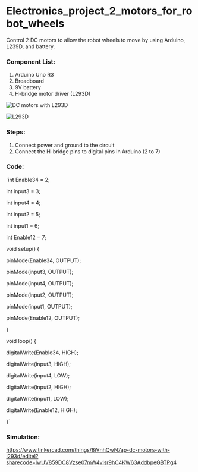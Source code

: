 # Electronics_project_2_motors_for_robot_wheels
Control 2 DC motors  to allow the robot wheels to move by using Arduino, L239D, and battery.
### **Component List:**
1. Arduino Uno R3
2. Breadboard
3. 9V battery
4. H-bridge motor driver (L293D)

![DC motors with L293D](https://user-images.githubusercontent.com/88051753/127793365-ddc2eb1f-418f-460c-9bf6-7d8887fb9a7c.png)

![L293D](https://user-images.githubusercontent.com/88051753/127793718-f21d65ba-32ab-44e1-8c07-6f148062136d.jpg)
### **Steps:**
1. Connect power and ground to the circuit
2. Connect the H-bridge pins to digital pins in Arduino (2 to 7)
### **Code:**
`int Enable34 = 2; 

int input3 = 3; 

int input4 = 4; 

int input2 = 5; 

int input1 = 6;

int Enable12 = 7;


void setup() {

pinMode(Enable34, OUTPUT);

pinMode(input3, OUTPUT);

pinMode(input4, OUTPUT);

pinMode(input2, OUTPUT);

pinMode(input1, OUTPUT);

pinMode(Enable12, OUTPUT);

}

void loop() {

digitalWrite(Enable34, HIGH); 

digitalWrite(input3, HIGH);

digitalWrite(input4, LOW); 

digitalWrite(input2, HIGH); 

digitalWrite(input1, LOW); 

digitalWrite(Enable12, HIGH); 

}`
### **Simulation:**
https://www.tinkercad.com/things/8iVnhQwN7ap-dc-motors-with-l293d/editel?sharecode=lwUV859DC8Vzse07mW4vlsr9hC4KW63AddbpeGBTPg4 
